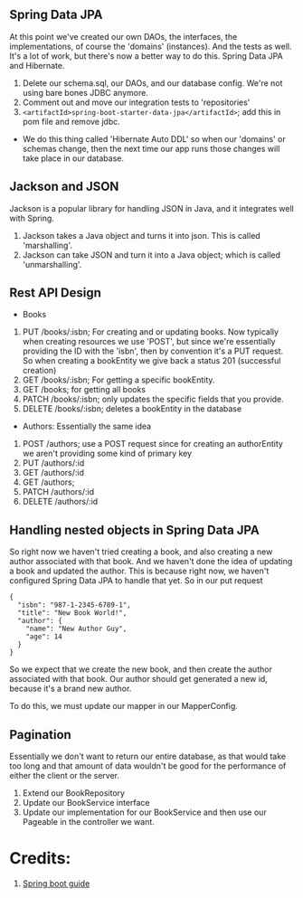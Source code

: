 ## Spring Data JPA
At this point we've created our own DAOs, the interfaces, the implementations, of course the 'domains' (instances). And the tests as well. It's a lot of work, but there's now a better way to do this.
Spring Data JPA and Hibernate.

1. Delete our schema.sql, our DAOs, and our database config. We're not using bare bones JDBC anymore.
2. Comment out and move our integration tests to 'repositories'
3. `<artifactId>spring-boot-starter-data-jpa</artifactId>`; add this in pom file and remove jdbc.
- We do this thing called 'Hibernate Auto DDL' so when our 'domains' or schemas change, then the next time our app runs those changes will take
  place in our database.

## Jackson and JSON
Jackson is a popular library for handling JSON in Java, and it integrates well with Spring.
1. Jackson takes a Java object and turns it into json. This is called 'marshalling'.
2. Jackson can take JSON and turn it into a Java object; which is called 'unmarshalling'.


## Rest API Design
- Books
1. PUT /books/:isbn; For creating and or updating books. Now typically when creating resources we use 'POST', but since we're essentially providing the ID with the 'isbn', then by convention it's a PUT request. So when creating a bookEntity we give back a status 201 (successful creation)
2. GET /books/:isbn; For getting a specific bookEntity.
3. GET /books; for getting all books
4. PATCH /books/:isbn; only updates the specific fields that you provide.
5. DELETE /books/:isbn; deletes a bookEntity in the database
- Authors: Essentially the same idea
1. POST /authors; use a POST request since for creating an authorEntity we aren't providing some kind of primary key
2. PUT /authors/:id
3. GET /authors/:id
4. GET /authors;
5. PATCH /authors/:id
6. DELETE /authors/:id

## Handling nested objects in Spring Data JPA
So right now we haven't tried creating a book, and also creating a new author associated with that book. And we haven't done the idea of 
updating a book and updated the author. This is because right now, we haven't configured Spring Data JPA to handle that yet.
So in our put request
```
{
  "isbn": "987-1-2345-6789-1",
  "title": "New Book World!",
  "author": {
    "name": "New Author Guy",
    "age": 14
  }
}
```
So we expect that we create the new book, and then create the author associated with that book. Our author should get generated a new id, because it's a brand new author. 

To do this, we must update our mapper in our MapperConfig.

## Pagination
Essentially we don't want to return our entire database, as that would take too long and that amount of data wouldn't be good for the performance of either the client or the server.
1. Extend our BookRepository
2. Update our BookService interface
3. Update our implementation for our BookService and then use our Pageable in the controller we want.



 





# Credits:
1. [Spring boot guide](https://www.youtube.com/watch?v=Nv2DERaMx-4&t=7054s)